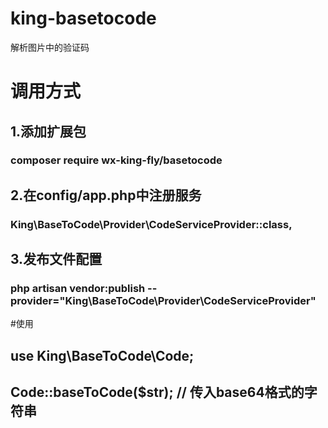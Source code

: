 # king-basetocode
解析图片中的验证码
# 调用方式
## 1.添加扩展包
### composer require wx-king-fly/basetocode
## 2.在config/app.php中注册服务
### King\BaseToCode\Provider\CodeServiceProvider::class,
## 3.发布文件配置
### php artisan vendor:publish --provider="King\BaseToCode\Provider\CodeServiceProvider"

#使用
## use King\BaseToCode\Code;
## Code::baseToCode($str); // 传入base64格式的字符串
